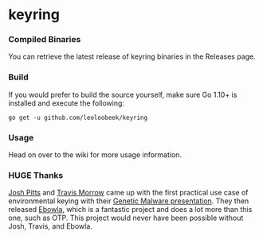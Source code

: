 # keyring

### Compiled Binaries
You can retrieve the latest release of keyring binaries in the Releases page.

### Build
If you would prefer to build the source yourself, make sure Go 1.10+ is
installed and execute the following:

```
go get -u github.com/leoloobeek/keyring
```

### Usage
Head on over to the wiki for more usage information.

### HUGE Thanks
[Josh Pitts](https://twitter.com/midnite_runr) and [Travis Morrow](https://twitter.com/wired33) came up with the first practical use case of environmental keying with their [Genetic Malware presentation](https://www.youtube.com/watch?v=WI8Y24jTTlw). They then released [Ebowla](https://github.com/Genetic-Malware/Ebowla), which is a fantastic project and does a lot more than this one, such as OTP. This project would never have been possible without Josh, Travis, and Ebowla.
